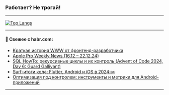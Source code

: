 ### Работает? Не трогай!

---
<!--
#### 🛠️ Technical stack:

![Java](https://img.shields.io/badge/Java-informational?logo=Oracle&style=flat&logoColor=white&color=FF4500)
![Kotlin](https://img.shields.io/badge/Kotlin-informational?logo=Kotlin&style=flat&logoColor=white&color=774D97)
![TS](https://img.shields.io/badge/TypeScript-informational?logo=typeScript&style=flat&logoColor=black&color=017acc)
![Python](https://img.shields.io/badge/Python-informational?logo=Python&style=flat&logoColor=black&color=ffdd54) <br>
![Spring](https://img.shields.io/badge/Spring-informational?logo=Spring&style=flat&logoColor=white&color=6DB33F) 
![SpringBoot](https://img.shields.io/badge/SpringBoot-informational?logo=SpringBoot&style=flat&logoColor=white&color=6DB33F)
![Nest](https://img.shields.io/badge/NestJS-informational?logo=NestJS&style=flat&logoColor=white&color=E0234E) 
![NodeJS](https://img.shields.io/badge/NodeJS-informational?logo=node.js&style=flat&logoColor=white&color=70A760)<br>
![PostgreSQL](https://img.shields.io/badge/PostgreSQL-informational?logo=PostgreSQL&style=flat&logoColor=white&color=DAA520)
![MongoDB](https://img.shields.io/badge/MongoDB-informational?logo=MongoDB&style=flat&logoColor=white&color=870000)
![Apache](https://img.shields.io/badge/Apache-informational?logo=apache&style=flat&logoColor=white&color=f74e28)

___ 
-->

<!--- #### 🛠️ : --->

[![Top Langs](https://github-readme-stats-82jvfl3w3-advtsettinggmailcoms-projects.vercel.app/api/top-langs/?username=zloylis&langs_count=10&hide_title=true&title_color=e6edf3&size_weight=0.5&count_weight=0.5&layout=compact&hide_progress=true&hide_border=true&theme=dracula)](https://github.com/zloylis)

<!---


####  :octocat:&nbsp;&nbsp; Статистика:

![GitHub stats](https://github-readme-stats-u2qms2cxw-advtsettinggmailcoms-projects.vercel.app/api?username=zloylis&show_icons=true&hide_border=true&theme=dracula&title_color=e6edf3&include_all_commits=true&count_private=true&hide_rank=false&hide_title=true&rank_icon=github)
-->
---

#### 💬 Свежее с habr.com:

<!-- BLOG-POST-LIST:START -->
- [Краткая история WWW от фронтенд-разработчика](https://habr.com/ru/companies/pgk/articles/869646/?utm_source=habrahabr&utm_medium=rss&utm_campaign=869646)
- [Apple Pro Weekly News &lpar;16.12 – 22.12.24&rpar;](https://habr.com/ru/articles/869558/?utm_source=habrahabr&utm_medium=rss&utm_campaign=869558)
- [SQL HowTo: рекурсивные циклы и их контроль &lpar;Advent of Code 2024, Day 6: Guard Gallivant&rpar;](https://habr.com/ru/companies/tensor/articles/869982/?utm_source=habrahabr&utm_medium=rss&utm_campaign=869982)
- [Surf-итоги кода: Flutter, Android и iOS в 2024-м](https://habr.com/ru/companies/surfstudio/articles/870058/?utm_source=habrahabr&utm_medium=rss&utm_campaign=870058)
- [Оптимизация под контролем: инструменты и метрики для Аndroid-приложений](https://habr.com/ru/companies/vk/articles/869904/?utm_source=habrahabr&utm_medium=rss&utm_campaign=869904)
<!-- BLOG-POST-LIST:END -->

---
